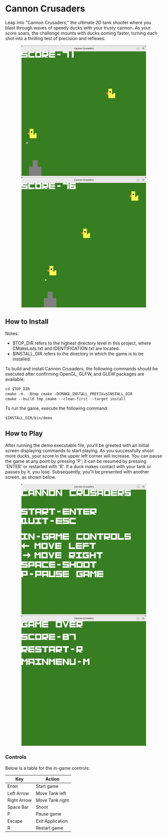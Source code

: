 # Cannon Crusaders

Leap into "Cannon Crusaders," the ultimate 2D tank shooter where you blast through waves of speedy ducks with your trusty cannon. As your score soars, the challenge mounts with ducks coming faster, turning each shot into a thrilling test of precision and reflexes.

<p align="center">
  <img src="images/pic1.png" width="400" />
  <img src="images/pic2.png" width="400" />
</p>

## How to Install

Notes: 
- $TOP_DIR refers to the highest directory level in this project, where CMakeLists.txt and IDENTIFICATION.txt are located.
- $INSTALL_DIR refers to the directory in which the game is to be installed.

To build and install Cannon Crusaders, the following commands should be executed after confirming OpenGL, GLFW, and GLEW packages are available:

    cd $TOP_DIR
    cmake -H. -Btmp_cmake -DCMAKE_INSTALL_PREFIX=$INSTALL_DIR
    cmake --build tmp_cmake --clean-first --target install

To run the game, execute the following command:

    $INSTALL_DIR/bin/demo

## How to Play

After running the demo executable file, you'll be greeted with an initial screen displaying commands to start playing. As you successfully shoot more ducks, your score in the upper left corner will increase. You can pause the game at any point by pressing 'P'; it can be resumed by pressing 'ENTER' or restarted with 'R'. If a duck makes contact with your tank or passes by it, you lose. Subsequently, you'll be presented with another screen, as shown below.

<p align="center">
  <img src="images/mainmenu.png" width="400" />
  <img src="images/endscreen.png" width="400" />
</p>


### Controls

Below is a table for the in-game controls:

| Key          | Action                        |
|--------------|-------------------------------|
| Enter        | Start game                    |
| Left Arrow   | Move Tank left                |
| Right Arrow  | Move Tank right               |
| Space Bar    | Shoot                         |
| P            | Pause game                    |
| Escape       | Exit Application              |
| R            | Restart game                  |



